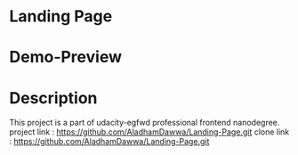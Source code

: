 # Landing Page
# Demo-Preview


# Description

This project is a part of udacity-egfwd professional frontend nanodegree.
project link : https://github.com/AladhamDawwa/Landing-Page.git
clone link : https://github.com/AladhamDawwa/Landing-Page.git
